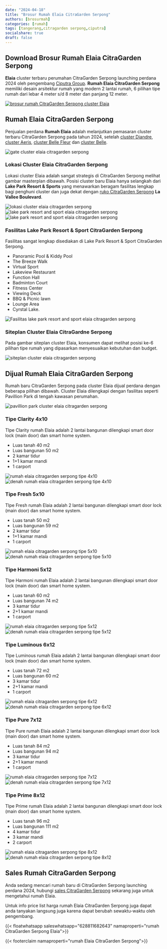 ```yaml
---
date: "2024-04-18"
title: "Brosur Rumah Elaia CitraGarden Serpong"
authors: [brosurmah]
categories: [rumah]
tags: [tangerang,citragarden serpong,ciputra]
socialshare: true
draft: false
---
```


## Download Brosur Rumah Elaia CitraGarden Serpong
**Elaia** cluster terbaru perumahan CitraGarden Serpong launching perdana 2024 oleh pengembang [Ciputra Group](https://www.ciputra.com/en/homepage-en/#?). **Rumah Elaia CitraGarden Serpong** memiliki desain arsitektur rumah yang modern 2 lantai rumah, 6 pilihan tipe rumah dari lebar 4 meter s/d 8 meter dan panjang 12 meter.

[![brosur rumah CitraGarden Serpong cluster Elaia](brosur-rumah-elaia-citragarden-serpong.webp)](https://drive.google.com/drive/folders/1SGBS9DdEecG_OY138nvSzCuY3tpQz397?usp=drive_link?)

## Rumah Elaia CitraGarden Serpong
Penjualan perdana **Rumah Elaia** adalah melanjutkan pemasaran cluster terbaru CitraGarden Serpong pada tahun 2024, setelah [cluster Diandre](https://serpongcitragarden.com/properti/cluster-diandre-citragarden-serpong/#?), [cluster Aeris](https://serpongcitragarden.com/properti/cluster-aeris-citragarden-serpong/#?), [cluster Belle Fleur](https://citra-gardenserpong.com/portfolio/belle-fleur-citragarden-serpong/#?) dan [cluster Belle](https://serpongcitragarden.com/properti/cluster-chloe-citragarden-serpong/#?).

![gate cluster elaia citragarden serpong](gate-cluster-elaia-citragarden-serpong.webp)

### Lokasi Cluster Elaia CitraGarden Serpong
Lokasi cluster Elaia adalah sangat strategis di CitraGarden Serpong melihat gambar masterplan dibawah. Posisi cluster baru Elaia hanya selangkah dari **Lake Park Resort & Sports** yang menawarkan beragam fasilitas lengkap bagi penghuni cluster dan juga dekat dengan [ruko CitraGarden Serpong](https://investproperti.com/ruko-citragarden-serpong-la-vallee-boulevard/) **La Vallee Boulevard**.

![lokasi cluster elaia citragarden serpong](lokasi-cluster-elaia-citragarden-serpong.webp)
![lake park resort and sport elaia citragarden serpong](lake-park-resort-citragarden-serpong.webp)
![lake park resort and sport elaia citragarden serpong](lake-park-resort-citragarden-serpong-building.webp)

### Fasilitas Lake Park Resort & Sport CitraGarden Serpong
Fasilitas sangat lengkap disediakan di Lake Park Resort & Sport CitraGarden Serpong.
- Panoramic Pool & Kiddy Pool
- The Breeze Walk
- Virtual Sport
- Lakeview Restaurant
- Function Hall
- Badminton Court
- Fitness Center
- Viewing Deck
- BBQ & Picnic lawn
- Lounge Area
- Cyrstal Lake.

![Fasilitas lake park resort and sport elaia citragarden serpong](fasilitas-lake-park-resort-citragarden-serpong.webp)

### Siteplan Cluster Elaia CitraGardne Serpong
Pada gambar siteplan cluster Elaia, konsumen dapat melihat posisi ke-6 pilihan tipe rumah yang dipasarkan menyesuaikan kebutuhan dan budget.

![siteplan cluster elaia citragarden serpong](siteplan-elaia-citragarden-serpong.webp)

## Dijual Rumah Elaia CitraGarden Serpong
Rumah baru CitraGarden Serpong pada cluster Elaia dijual perdana dengan beberapa pilihan dibawah. Cluster Elaia dilengkapi dengan fasilitas seperti Pavillion Park di tengah kawasan perumahan.

![pavillion park cluster elaia citragarden serpong](pavillion-park-elaia-citragarden-serpong.webp)

### Tipe Clarity 4x10
TIpe Clarity rumah Elaia adalah 2 lantai bangunan dilengkapi smart door lock (main door) dan smart home system.
- Luas tanah 40 m2
- Luas bangunan 50 m2
- 2 kamar tidur
- 1+1 kamar mandi
- 1 carport

![rumah elaia citragarden serpong tipe 4x10](rumah-elaia-citragarden-serpong-tipe-4x10.webp)
![denah rumah elaia citragarden serpong tipe 4x10](denah-rumah-elaia-citragarden-serpong-tipe-4x10.webp)

### Tipe Fresh 5x10
TIpe Fresh rumah Elaia adalah 2 lantai bangunan dilengkapi smart door lock (main door) dan smart home system.
- Luas tanah 50 m2
- Luas bangunan 59 m2
- 2 kamar tidur
- 1+1 kamar mandi
- 1 carport

![rumah elaia citragarden serpong tipe 5x10](rumah-elaia-citragarden-serpong-tipe-5x10.webp)
![denah rumah elaia citragarden serpong tipe 5x10](denah-rumah-elaia-citragarden-serpong-tipe-5x10.webp)

### Tipe Harmoni 5x12
TIpe Harmoni rumah Elaia adalah 2 lantai bangunan dilengkapi smart door lock (main door) dan smart home system.
- Luas tanah 60 m2
- Luas bangunan 74 m2
- 3 kamar tidur
- 2+1 kamar mandi
- 1 carport

![rumah elaia citragarden serpong tipe 5x12](rumah-elaia-citragarden-serpong-tipe-5x12.webp)
![denah rumah elaia citragarden serpong tipe 5x12](denah-rumah-elaia-citragarden-serpong-tipe-5x12.webp)

### Tipe Luminous 6x12
TIpe Luminous rumah Elaia adalah 2 lantai bangunan dilengkapi smart door lock (main door) dan smart home system.
- Luas tanah 72 m2
- Luas bangunan 60 m2
- 3 kamar tidur
- 2+1 kamar mandi
- 1 carport

![rumah elaia citragarden serpong tipe 6x12](rumah-elaia-citragarden-serpong-tipe-6x12.webp)
![denah rumah elaia citragarden serpong tipe 6x12](denah-rumah-elaia-citragarden-serpong-tipe-6x12.webp)

### Tipe Pure 7x12
TIpe Pure rumah Elaia adalah 2 lantai bangunan dilengkapi smart door lock (main door) dan smart home system.
- Luas tanah 84 m2
- Luas bangunan 94 m2
- 3 kamar tidur
- 2+1 kamar mandi
- 1 carport

![rumah elaia citragarden serpong tipe 7x12](rumah-elaia-citragarden-serpong-tipe-7x12.webp)
![denah rumah elaia citragarden serpong tipe 7x12](denah-rumah-elaia-citragarden-serpong-tipe-7x12.webp)

### Tipe Prime 8x12
TIpe Prime rumah Elaia adalah 2 lantai bangunan dilengkapi smart door lock (main door) dan smart home system.
- Luas tanah 96 m2
- Luas bangunan 111 m2
- 4 kamar tidur
- 3 kamar mandi
- 2 carport

![rumah elaia citragarden serpong tipe 8x12](rumah-elaia-citragarden-serpong-tipe-8x12.webp)
![denah rumah elaia citragarden serpong tipe 8x12](denah-rumah-elaia-citragarden-serpong-tipe-8x12.webp)

## Sales Rumah CitraGarden Serpong
Anda sedang mencari rumah baru di CitraGarden Serpong launching perdana 2024, hubungi [sales CitraGarden Serpong](https://serpongcitragarden.com/sales-marketing-citragarden-serpong/) sekarang juga untuk mengetahui rumah Elaia.

Untuk info price list harga rumah Elaia CitraGarden Serpong juga dapat anda tanyakan langsung juga karena dapat berubah sewaktu-waktu oleh pengembang.

{{< floatwhatsapp saleswhatsapp="628811682643" namaproperti="rumah CitraGarden Serpong Elaia">}}

{{< footerclaim namaproperti="rumah Elaia CitraGarden Serpong">}}